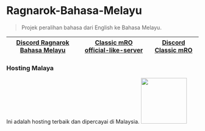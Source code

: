 # Ragnarok-Bahasa-Melayu
>Projek peralihan bahasa dari English ke Bahasa Melayu.

[Discord Ragnarok Bahasa Melayu](https://discord.gg/DnKYJCDPEM)|[Classic mRO official-like-server](https://classic.playmro.com)|[Discord Classic mRO](https://discord.gg/yk9kPCsxEg)
--------|--------|--------

### Hosting Malaya
Ini adalah hosting terbaik dan dipercayai di Malaysia.
<a href="https://billing.hostingmalaya.com/aff.php?aff=29" ><img height="120" src="http://billing.hostingmalaya.com/assets/img/logo.png" ></a > 
